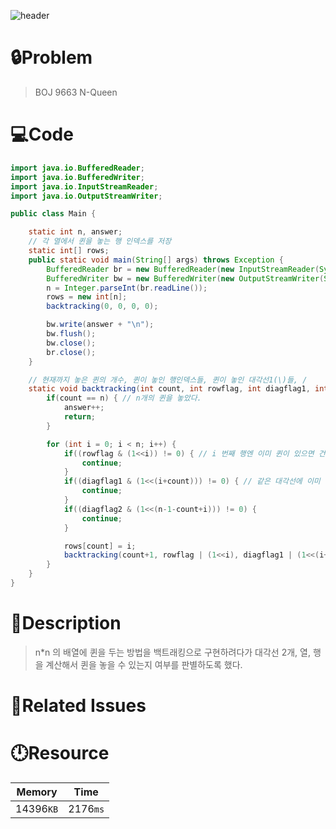 ![header](https://capsule-render.vercel.app/api?type=waving&height=200&color=0:B2E6FF,100:FFB2D6&text=BOJ%209663&fontColor=FFFFFF&fontAlign=80&fontAlignY=35&fontSize=50)

# **🔒Problem**

> BOJ 9663 N-Queen

# 💻**Code**

```java
import java.io.BufferedReader;
import java.io.BufferedWriter;
import java.io.InputStreamReader;
import java.io.OutputStreamWriter;

public class Main {

    static int n, answer;
    // 각 열에서 퀸을 놓는 행 인덱스를 저장
    static int[] rows;
    public static void main(String[] args) throws Exception {
        BufferedReader br = new BufferedReader(new InputStreamReader(System.in));
        BufferedWriter bw = new BufferedWriter(new OutputStreamWriter(System.out));
        n = Integer.parseInt(br.readLine());
        rows = new int[n];
        backtracking(0, 0, 0, 0);

        bw.write(answer + "\n");
        bw.flush();
        bw.close();
        br.close();
    }

    // 현재까지 놓은 퀸의 개수, 퀸이 놓인 행인덱스들, 퀸이 놓인 대각선1(\)들, /
    static void backtracking(int count, int rowflag, int diagflag1, int diagflag2) {
        if(count == n) { // n개의 퀸을 놓았다.
            answer++;
            return;
        }

        for (int i = 0; i < n; i++) {
            if((rowflag & (1<<i)) != 0) { // i 번째 행엔 이미 퀸이 있으면 건너뜀
                continue;
            }
            if((diagflag1 & (1<<(i+count))) != 0) { // 같은 대각선에 이미 퀸이 있으면 건너뜀
                continue;
            }
            if((diagflag2 & (1<<(n-1-count+i))) != 0) {
                continue;
            }

            rows[count] = i;
            backtracking(count+1, rowflag | (1<<i), diagflag1 | (1<<(i+count)), diagflag2 | (1<<(n-1-count+i)));
        }
    }
}
```

# **🔑Description**

> n\*n 의 배열에 퀸을 두는 방법을 백트래킹으로 구현하려다가 대각선 2개, 열, 행을 계산해서 퀸을 놓을 수 있는지 여부를 판별하도록 했다.

# **📑Related Issues**

>

# **🕛Resource**

| Memory    | Time     |
| --------- | -------- |
| 14396`KB` | 2176`ms` |
